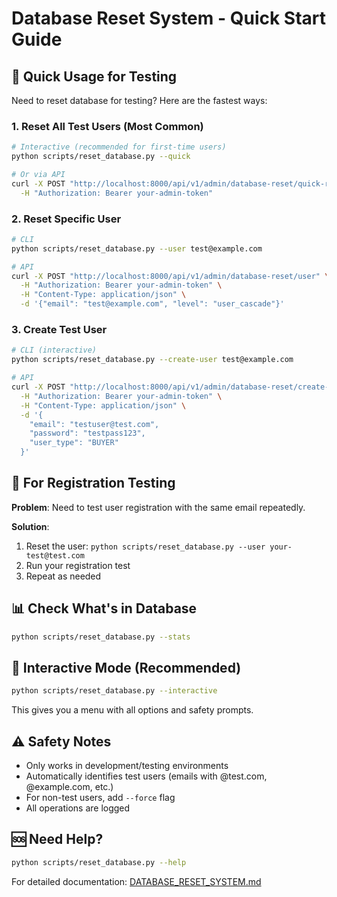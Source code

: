 # Database Reset System - Quick Start Guide

## 🚀 Quick Usage for Testing

Need to reset database for testing? Here are the fastest ways:

### 1. Reset All Test Users (Most Common)

```bash
# Interactive (recommended for first-time users)
python scripts/reset_database.py --quick

# Or via API
curl -X POST "http://localhost:8000/api/v1/admin/database-reset/quick-reset" \
  -H "Authorization: Bearer your-admin-token"
```

### 2. Reset Specific User

```bash
# CLI
python scripts/reset_database.py --user test@example.com

# API
curl -X POST "http://localhost:8000/api/v1/admin/database-reset/user" \
  -H "Authorization: Bearer your-admin-token" \
  -H "Content-Type: application/json" \
  -d '{"email": "test@example.com", "level": "user_cascade"}'
```

### 3. Create Test User

```bash
# CLI (interactive)
python scripts/reset_database.py --create-user test@example.com

# API
curl -X POST "http://localhost:8000/api/v1/admin/database-reset/create-test-user" \
  -H "Authorization: Bearer your-admin-token" \
  -H "Content-Type: application/json" \
  -d '{
    "email": "testuser@test.com",
    "password": "testpass123",
    "user_type": "BUYER"
  }'
```

## 🔧 For Registration Testing

**Problem**: Need to test user registration with the same email repeatedly.

**Solution**:
1. Reset the user: `python scripts/reset_database.py --user your-test@test.com`
2. Run your registration test
3. Repeat as needed

## 📊 Check What's in Database

```bash
python scripts/reset_database.py --stats
```

## 🎯 Interactive Mode (Recommended)

```bash
python scripts/reset_database.py --interactive
```

This gives you a menu with all options and safety prompts.

## ⚠️ Safety Notes

- Only works in development/testing environments
- Automatically identifies test users (emails with @test.com, @example.com, etc.)
- For non-test users, add `--force` flag
- All operations are logged

## 🆘 Need Help?

```bash
python scripts/reset_database.py --help
```

For detailed documentation: [DATABASE_RESET_SYSTEM.md](docs/DATABASE_RESET_SYSTEM.md)